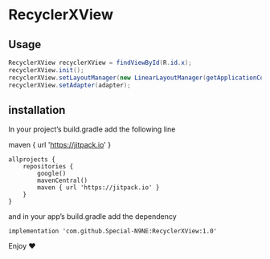 # RecyclerXView

## Usage 

```java
RecyclerXView recyclerXView = findViewById(R.id.x);
recyclerXView.init();
recyclerXView.setLayoutManager(new LinearLayoutManager(getApplicationContext(),LinearLayoutManager.VERTICAL, false));
recyclerXView.setAdapter(adapter);

```
## installation

In your project’s build.gradle add the following line

maven { url 'https://jitpack.io' }

```
allprojects {
    repositories {
        google()
        mavenCentral()
        maven { url 'https://jitpack.io' }
    }
}
```
and in your app’s build.gradle add the dependency
```
implementation 'com.github.Special-N9NE:RecyclerXView:1.0'
```
Enjoy :heart:
